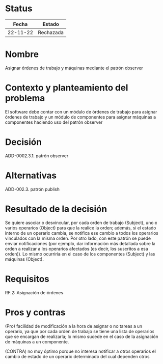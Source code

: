 # Status

| Fecha | Estado |
| --- | --- |
| 22-11-22 | Rechazada |

# Nombre

Asignar órdenes de trabajo y máquinas mediante el patrón observer

# Contexto y planteamiento del problema

El software debe contar con un módulo de órdenes de trabajo para asignar órdenes de trabajo y un módulo de componentes para asignar máquinas a componentes haciendo uso del patrón observer

# Decisión

ADD-0002.3.1. patrón observer

# Alternativas

ADD-002.3. patrón publish

# Resultado de la decisión

Se quiere asociar o desvincular, por cada orden de trabajo (Subject), uno o varios operarios (Object) para que la realice la orden; además, si el estado interno de un operario cambia, se notifica ese cambio a todos los operarios vinculados con la misma orden. Por otro lado, con este patrón se puede enviar notificaciones (por ejemplo, dar información más detallada sobre la orden a realizar a los operarios afectados (es decir, los suscritos a esa orden)). Lo mismo ocurriría en el caso de los componentes (Subject) y las máquinas (Object).

# Requisitos

RF.2: Asignación de órdenes

# Pros y contras

(Pro) facilidad de modificación a la hora de asignar o no tareas a un operario, ya que por cada orden de trabajo se tiene una lista de operarios que se encargan de realizarla; lo mismo sucede en el caso de la asignación de máquinas a un componente.

(CONTRA) no muy óptimo porque no interesa notificar a otros operarios el cambio de estado de un operario determinado del cual dependen otros
